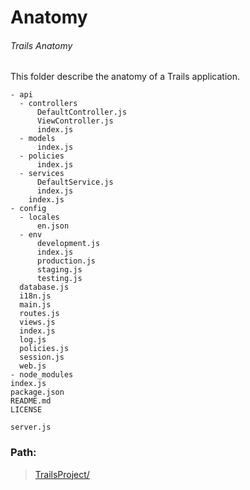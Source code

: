 # Anatomy
###### Trails Anatomy
This folder describe the anatomy of a Trails application.

```
- api
  - controllers 
      DefaultController.js 
      ViewController.js    
      index.js
  - models 
      index.js
  - policies    
      index.js
  - services
      DefaultService.js 
      index.js
    index.js
- config
  - locales
      en.json
  - env
      development.js 
      index.js       
      production.js  
      staging.js     
      testing.js
  database.js 
  i18n.js          
  main.js     
  routes.js   
  views.js
  index.js    
  log.js      
  policies.js 
  session.js  
  web.js
- node_modules
index.js
package.json
README.md
LICENSE

server.js
```

### Path: 

> [TrailsProject/](./trailsProject/README.md)
